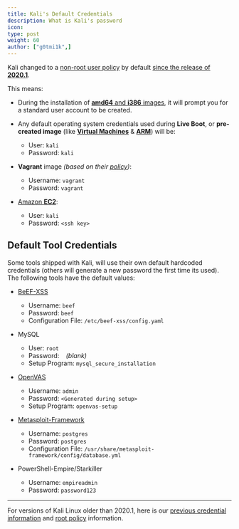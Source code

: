 ```yaml
---
title: Kali's Default Credentials
description: What is Kali's password
icon:
type: post
weight: 60
author: ["g0tmi1k",]
---
```


Kali changed to a [non-root user policy](/docs/policy/kali-linux-user-policy/) by default [since the release of **2020.1**](https://www.kali.org/news/kali-default-non-root-user/).

This means:

- During the installation of [**amd64** and **i386** images](/docs/installation/), it will prompt you for a standard user account to be created.

- Any default operating system credentials used during **Live Boot**, or **pre-created image** (like **[Virtual Machines](/docs/virtualization/)** & **[ARM](/docs/arm/)**) will be:
    - User: `kali`
    - Password: `kali`

- **Vagrant** image _(based on their [policy](https://www.vagrantup.com/docs/boxes/base.html))_:
    - Username: `vagrant`
    - Password: `vagrant`

- [Amazon **EC2**](/docs/cloud/aws/):
    - User: `kali`
    - Password: `<ssh key>`

## Default Tool Credentials

Some tools shipped with Kali, will use their own default hardcoded credentials (others will generate a new password the first time its used). The following tools have the default values:

- [BeEF-XSS](https://tools.kali.org/exploitation-tools/beef-xss)
    - Username: `beef`
    - Password: `beef`
    - Configuration File: `/etc/beef-xss/config.yaml`

- MySQL
    - User: `root`
    - Password: ` ` _(blank)_
    - Setup Program: `mysql_secure_installation`

- [OpenVAS](https://tools.kali.org/vulnerability-analysis/openvas)
    - Username: `admin`
    - Password: `<Generated during setup>`
    - Setup Program: `openvas-setup`

- [Metasploit-Framework](https://tools.kali.org/exploitation-tools/metasploit-framework)
    - Username: `postgres`
    - Password: `postgres`
    - Configuration File: `/usr/share/metasploit-framework/config/database.yml`

- PowerShell-Empire/Starkiller
    - Username: `empireadmin`
    - Password: `password123`

- - -

For versions of Kali Linux older than 2020.1, here is our [previous credential information](/docs/introduction/kali-linux-default-passwords/) and [root policy](/docs/policy/kali-linux-root-user-policy/) information.
